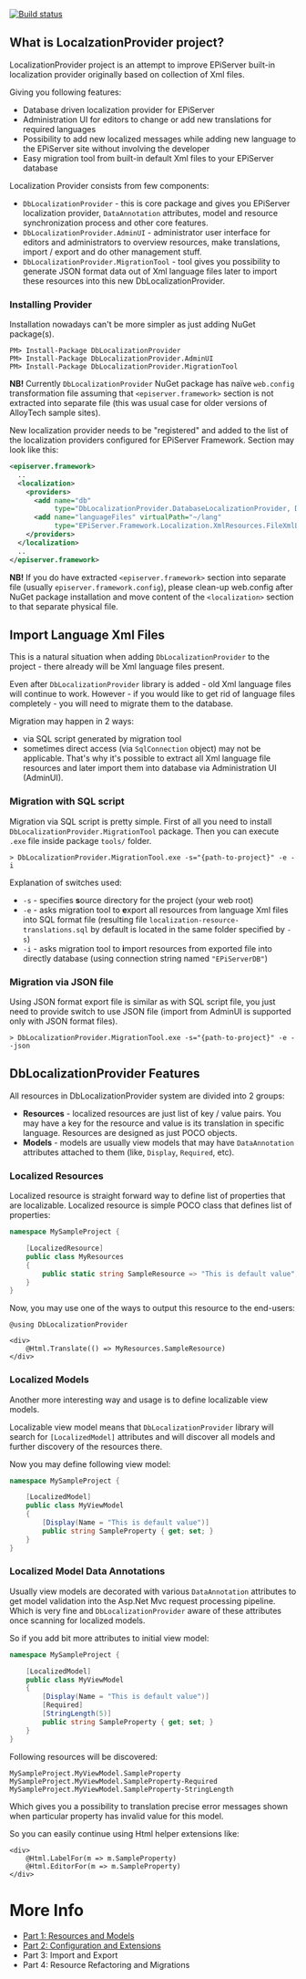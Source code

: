 [![Build status](https://ci.appveyor.com/api/projects/status/vlbh4yux2ube1gsr?svg=true)](https://ci.appveyor.com/project/ValdisIljuconoks/localizationprovider)


## What is LocalzationProvider project?

LocalizationProvider project is an attempt to improve EPiServer built-in localization provider originally based on collection of Xml files.

Giving you following features:
* Database driven localization provider for EPiServer
* Administration UI for editors to change or add new translations for required languages
* Possibility to add new localized messages while adding new language to the EPiServer site without involving the developer
* Easy migration tool from built-in default Xml files to your EPiServer database

Localization Provider consists from few components:

* `DbLocalizationProvider` - this is core package and gives you EPiServer localization provider, `DataAnnotation` attributes, model and resource synchronization process and other core features.
* `DbLocalizationProvider.AdminUI` - administrator user interface for editors and administrators to overview resources, make translations, import / export and do other management stuff.
* `DbLocalizationProvider.MigrationTool` - tool gives you possibility to generate JSON format data out of Xml language files later to import these resources into this new DbLocalizationProvider.

### Installing Provider

Installation nowadays can't be more simpler as just adding NuGet package(s).

```
PM> Install-Package DbLocalizationProvider
PM> Install-Package DbLocalizationProvider.AdminUI
PM> Install-Package DbLocalizationProvider.MigrationTool
```

**NB!** Currently `DbLocalizationProvider` NuGet package has naïve `web.config` transformation file assuming that `<episerver.framework>` section is not extracted into separate file (this was usual case for older versions of AlloyTech sample sites).

New localization provider needs to be "registered" and added to the list of the localization providers configured for EPiServer Framework. Section may look like this:

```xml
<episerver.framework>
  ..
  <localization>
    <providers>
      <add name="db"
           type="DbLocalizationProvider.DatabaseLocalizationProvider, DbLocalizationProvider" />
      <add name="languageFiles" virtualPath="~/lang"
           type="EPiServer.Framework.Localization.XmlResources.FileXmlLocalizationProvider, EPiServer.Framework" />
    </providers>
  </localization>
  ..
</episerver.framework>
```

**NB!** If you do have extracted `<episerver.framework>` section into separate file (usually `episerver.framework.config`), please clean-up web.config after NuGet package installation and move content of the `<localization>` section to that separate physical file.

## Import Language Xml Files

This is a natural situation when adding `DbLocalizationProvider` to the project - there already will be Xml language files present.

Even after `DbLocalizationProvider` library is added - old Xml language files will continue to work. However - if you would like to get rid of language files completely - you will need to migrate them to the database.

Migration may happen in 2 ways:

* via SQL script generated by migration tool
* sometimes direct access (via `SqlConnection` object) may not be applicable. That's why it's possible to extract all Xml language file resources and later import them into database via Administration UI (AdminUI).


### Migration with SQL script

Migration via SQL script is pretty simple. First of all you need to install `DbLocalizationProvider.MigrationTool` package. Then you can execute `.exe` file inside package `tools/` folder.


```
> DbLocalizationProvider.MigrationTool.exe -s="{path-to-project}" -e -i
```

Explanation of switches used:

* `-s` - specifies **s**ource directory for the project (your web root)
* `-e` - asks migration tool to **e**xport all resources from language Xml files into SQL format file (resulting file `localization-resource-translations.sql` by default is located in the same folder specified by `-s`)
* `-i` - asks migration tool to **i**mport resources from exported file into directly database (using connection string named `"EPiServerDB"`)

### Migration via JSON file

Using JSON format export file is similar as with SQL script file, you just need to provide switch to use JSON file (import from AdminUI is supported only with JSON format files).


```
> DbLocalizationProvider.MigrationTool.exe -s="{path-to-project}" -e --json
```


## DbLocalizationProvider Features

All resources in DbLocalizationProvider system are divided into 2 groups:

* **Resources** - localized resources are just list of key / value pairs. You may have a key for the resource and value is its translation in specific language. Resources are designed as just POCO objects.
* **Models** - models are usually view models that may have `DataAnnotation` attributes attached to them (like, `Display`, `Required`, etc).


### Localized Resources

Localized resource is straight forward way to define list of properties that are localizable. Localized resource is simple POCO class that defines list of properties:

```csharp
namespace MySampleProject {

    [LocalizedResource]
    public class MyResources
    {
        public static string SampleResource => "This is default value";
    }
}
```


Now, you may use one of the ways to output this resource to the end-users:

```
@using DbLocalizationProvider

<div>
    @Html.Translate(() => MyResources.SampleResource)
</div>
```


### Localized Models

Another more interesting way and usage is to define localizable view models.

Localizable view model means that `DbLocalizationProvider` library will search for `[LocalizedModel]` attributes and will discover all models and further discovery of the resources there.

Now you may define following view model:

```csharp
namespace MySampleProject {

    [LocalizedModel]
    public class MyViewModel
    {
        [Display(Name = "This is default value")]
        public string SampleProperty { get; set; }
    }
}
```

### Localized Model Data Annotations

Usually view models are decorated with various `DataAnnotation` attributes to get model validation into the Asp.Net Mvc request processing pipeline. Which is very fine and `DbLocalizationProvider` aware of these attributes once scanning for localized models.

So if you add bit more attributes to initial view model:

```csharp
namespace MySampleProject {

    [LocalizedModel]
    public class MyViewModel
    {
        [Display(Name = "This is default value")]
        [Required]
        [StringLength(5)]
        public string SampleProperty { get; set; }
    }
}
```

Following resources will be discovered:

```
MySampleProject.MyViewModel.SampleProperty
MySampleProject.MyViewModel.SampleProperty-Required
MySampleProject.MyViewModel.SampleProperty-StringLength
```

Which gives you a possibility to translation precise error messages shown when particular property has invalid value for this model.

So you can easily continue using Html helper extensions like:


```
<div>
    @Html.LabelFor(m => m.SampleProperty)
    @Html.EditorFor(m => m.SampleProperty)
</div>
```

# More Info

* [Part 1: Resources and Models](http://blog.tech-fellow.net/2016/03/16/db-localization-provider-part-1-resources-and-models/)
* [Part 2: Configuration and Extensions](http://blog.tech-fellow.net/2016/04/21/db-localization-provider-part-2-configuration-and-extensions/)
* Part 3: Import and Export
* Part 4: Resource Refactoring and Migrations

